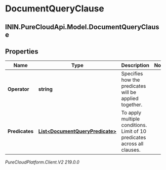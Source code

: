 # DocumentQueryClause

## ININ.PureCloudApi.Model.DocumentQueryClause

## Properties

|Name | Type | Description | Notes|
|------------ | ------------- | ------------- | -------------|
| **Operator** | **string** | Specifies how the predicates will be applied together. | |
| **Predicates** | [**List&lt;DocumentQueryPredicate&gt;**](DocumentQueryPredicate) | To apply multiple conditions. Limit of 10 predicates across all clauses. | |



_PureCloudPlatform.Client.V2 219.0.0_
